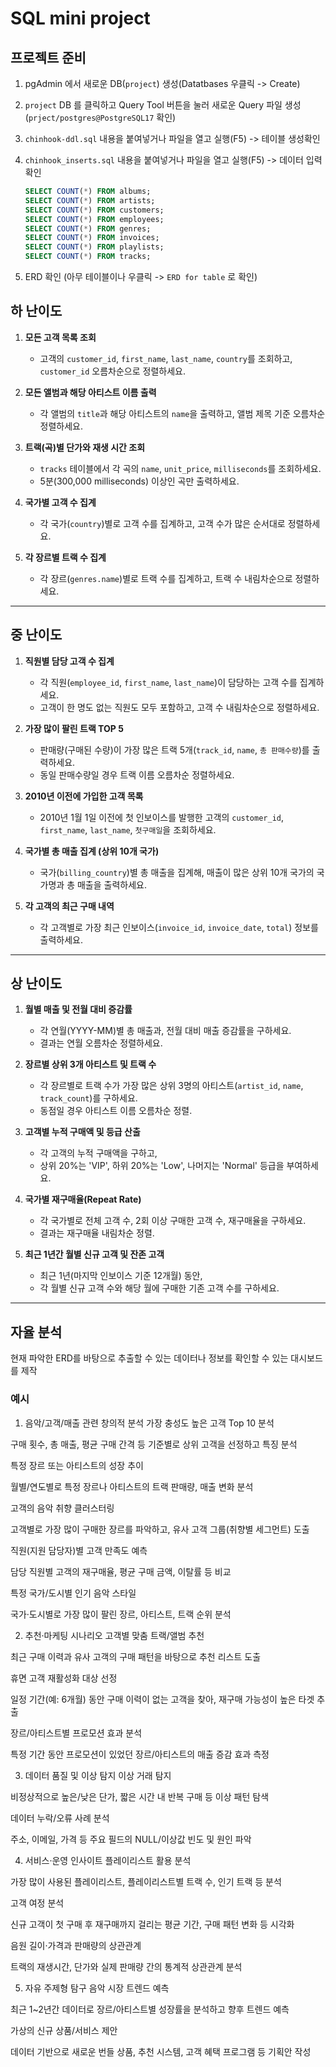 # SQL mini project

## 프로젝트 준비
1. pgAdmin 에서 새로운 DB(`project`) 생성(Datatbases 우클릭 -> Create)
2. `project` DB 를 클릭하고 Query Tool 버튼을 눌러 새로운 Query 파일 생성 (`prject/postgres@PostgreSQL17` 확인)
3. `chinhook-ddl.sql` 내용을 붙여넣거나 파일을 열고 실행(F5) -> 테이블 생성확인
4. `chinhook_inserts.sql` 내용을 붙여넣거나 파일을 열고 실행(F5) -> 데이터 입력 확인

   ```sql
   SELECT COUNT(*) FROM albums;
   SELECT COUNT(*) FROM artists;
   SELECT COUNT(*) FROM customers;
   SELECT COUNT(*) FROM employees;
   SELECT COUNT(*) FROM genres;
   SELECT COUNT(*) FROM invoices;
   SELECT COUNT(*) FROM playlists;
   SELECT COUNT(*) FROM tracks;

   ```

5. ERD 확인 (아무 테이블이나 우클릭 -> `ERD for table` 로 확인)

## 하 난이도

1. **모든 고객 목록 조회**  
   - 고객의 `customer_id`, `first_name`, `last_name`, `country`를 조회하고, `customer_id` 오름차순으로 정렬하세요.

2. **모든 앨범과 해당 아티스트 이름 출력**  
   - 각 앨범의 `title`과 해당 아티스트의 `name`을 출력하고, 앨범 제목 기준 오름차순 정렬하세요.

3. **트랙(곡)별 단가와 재생 시간 조회**  
   - `tracks` 테이블에서 각 곡의 `name`, `unit_price`, `milliseconds`를 조회하세요.  
   - 5분(300,000 milliseconds) 이상인 곡만 출력하세요.

4. **국가별 고객 수 집계**  
   - 각 국가(`country`)별로 고객 수를 집계하고, 고객 수가 많은 순서대로 정렬하세요.

5. **각 장르별 트랙 수 집계**  
   - 각 장르(`genres.name`)별로 트랙 수를 집계하고, 트랙 수 내림차순으로 정렬하세요.

---

## 중 난이도

1. **직원별 담당 고객 수 집계**  
   - 각 직원(`employee_id`, `first_name`, `last_name`)이 담당하는 고객 수를 집계하세요.  
   - 고객이 한 명도 없는 직원도 모두 포함하고, 고객 수 내림차순으로 정렬하세요.

2. **가장 많이 팔린 트랙 TOP 5**  
   - 판매량(구매된 수량)이 가장 많은 트랙 5개(`track_id`, `name`, `총 판매수량`)를 출력하세요.  
   - 동일 판매수량일 경우 트랙 이름 오름차순 정렬하세요.

3. **2010년 이전에 가입한 고객 목록**  
   - 2010년 1월 1일 이전에 첫 인보이스를 발행한 고객의 `customer_id`, `first_name`, `last_name`, `첫구매일`을 조회하세요.

4. **국가별 총 매출 집계 (상위 10개 국가)**  
   - 국가(`billing_country`)별 총 매출을 집계해, 매출이 많은 상위 10개 국가의 국가명과 총 매출을 출력하세요.

5. **각 고객의 최근 구매 내역**  
   - 각 고객별로 가장 최근 인보이스(`invoice_id`, `invoice_date`, `total`) 정보를 출력하세요.

---

## 상 난이도

1. **월별 매출 및 전월 대비 증감률**  
   - 각 연월(YYYY-MM)별 총 매출과, 전월 대비 매출 증감률을 구하세요.  
   - 결과는 연월 오름차순 정렬하세요.

2. **장르별 상위 3개 아티스트 및 트랙 수**  
   - 각 장르별로 트랙 수가 가장 많은 상위 3명의 아티스트(`artist_id`, `name`, `track_count`)를 구하세요.  
   - 동점일 경우 아티스트 이름 오름차순 정렬.

3. **고객별 누적 구매액 및 등급 산출**  
   - 각 고객의 누적 구매액을 구하고,  
   - 상위 20%는 'VIP', 하위 20%는 'Low', 나머지는 'Normal' 등급을 부여하세요.

4. **국가별 재구매율(Repeat Rate)**  
   - 각 국가별로 전체 고객 수, 2회 이상 구매한 고객 수, 재구매율을 구하세요.  
   - 결과는 재구매율 내림차순 정렬.

5. **최근 1년간 월별 신규 고객 및 잔존 고객**  
   - 최근 1년(마지막 인보이스 기준 12개월) 동안,  
   - 각 월별 신규 고객 수와 해당 월에 구매한 기존 고객 수를 구하세요.

---
## 자율 분석
현재 파악한 ERD를 바탕으로 추출할 수 있는 데이터나 정보를 확인할 수 있는 대시보드를 제작

### 예시

1. 음악/고객/매출 관련 창의적 분석
가장 충성도 높은 고객 Top 10 분석

구매 횟수, 총 매출, 평균 구매 간격 등 기준별로 상위 고객을 선정하고 특징 분석

특정 장르 또는 아티스트의 성장 추이

월별/연도별로 특정 장르나 아티스트의 트랙 판매량, 매출 변화 분석

고객의 음악 취향 클러스터링

고객별로 가장 많이 구매한 장르를 파악하고, 유사 고객 그룹(취향별 세그먼트) 도출

직원(지원 담당자)별 고객 만족도 예측

담당 직원별 고객의 재구매율, 평균 구매 금액, 이탈률 등 비교

특정 국가/도시별 인기 음악 스타일

국가·도시별로 가장 많이 팔린 장르, 아티스트, 트랙 순위 분석

2. 추천·마케팅 시나리오
고객별 맞춤 트랙/앨범 추천

최근 구매 이력과 유사 고객의 구매 패턴을 바탕으로 추천 리스트 도출

휴면 고객 재활성화 대상 선정

일정 기간(예: 6개월) 동안 구매 이력이 없는 고객을 찾아, 재구매 가능성이 높은 타겟 추출

장르/아티스트별 프로모션 효과 분석

특정 기간 동안 프로모션이 있었던 장르/아티스트의 매출 증감 효과 측정

3. 데이터 품질 및 이상 탐지
이상 거래 탐지

비정상적으로 높은/낮은 단가, 짧은 시간 내 반복 구매 등 이상 패턴 탐색

데이터 누락/오류 사례 분석

주소, 이메일, 가격 등 주요 필드의 NULL/이상값 빈도 및 원인 파악

4. 서비스·운영 인사이트
플레이리스트 활용 분석

가장 많이 사용된 플레이리스트, 플레이리스트별 트랙 수, 인기 트랙 등 분석

고객 여정 분석

신규 고객이 첫 구매 후 재구매까지 걸리는 평균 기간, 구매 패턴 변화 등 시각화

음원 길이·가격과 판매량의 상관관계

트랙의 재생시간, 단가와 실제 판매량 간의 통계적 상관관계 분석

5. 자유 주제형 탐구
음악 시장 트렌드 예측

최근 1~2년간 데이터로 장르/아티스트별 성장률을 분석하고 향후 트렌드 예측

가상의 신규 상품/서비스 제안

데이터 기반으로 새로운 번들 상품, 추천 시스템, 고객 혜택 프로그램 등 기획안 작성

